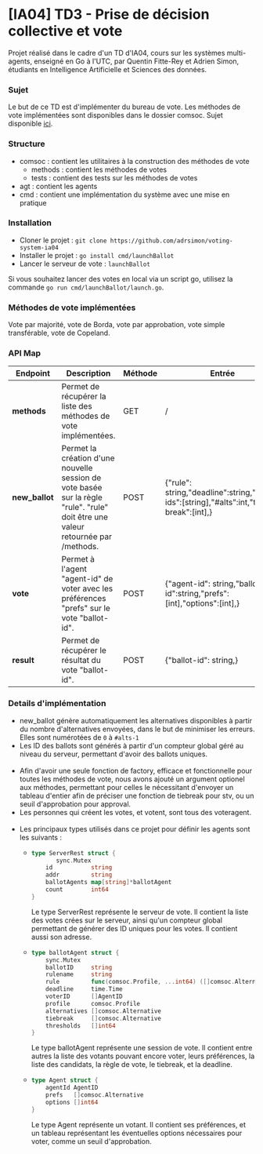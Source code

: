 # [IA04] TD3 - Prise de décision collective et vote

Projet réalisé dans le cadre d'un TD d'IA04, cours sur les systèmes multi-agents, enseigné en Go à l'UTC, par Quentin Fitte-Rey et Adrien Simon, étudiants en Intelligence Artificielle et Sciences des données.

### Sujet

Le but de ce TD est d'implémenter du bureau de vote. Les méthodes de vote implémentées sont disponibles dans le dossier comsoc. Sujet disponible [ici](https://github.com/adrsimon/voting-system-ia04/blob/main/sujet.md).

### Structure
- comsoc : contient les utilitaires à la construction des méthodes de vote
    - methods : contient les méthodes de votes
    - tests : contient des tests sur les méthodes de votes
- agt : contient les agents
- cmd : contient une implémentation du système avec une mise en pratique

### Installation
- Cloner le projet : `git clone https://github.com/adrsimon/voting-system-ia04`
- Installer le projet : `go install cmd/launchBallot`
- Lancer le serveur de vote : `launchBallot`

Si vous souhaitez lancer des votes en local via un script go, utilisez la commande `go run cmd/launchBallot/launch.go`.

### Méthodes de vote implémentées
Vote par majorité, vote de Borda, vote par approbation, vote simple transférable, vote de Copeland.

### API Map

| **Endpoint**   | **Description**                                                                                                                  | **Méthode** | **Entrée**                                                                             | **Sortie**                       |
|----------------|----------------------------------------------------------------------------------------------------------------------------------|-------------|----------------------------------------------------------------------------------------|----------------------------------|
| **methods**    | Permet de récupérer la liste des méthodes de vote implémentées.                                                                  | GET         | /                                                                                      | {"methods" : [...]}              |
| **new_ballot** | Permet la création d'une nouvelle session de vote basée sur la règle "rule". "rule" doit être une valeur retournée par /methods. | POST        | {"rule": string,"deadline":string,"voter-ids":[string],"#alts":int,"tie-break":[int],} | {"ballot-id": string,}           |
| **vote**       | Permet à l'agent "agent-id" de voter avec les préférences "prefs" sur le vote "ballot-id".                                       | POST        | {"agent-id": string,"ballot-id":string,"prefs":[int],"options":[int],}                 | /                                |
| **result**     | Permet de récupérer le résultat du vote "ballot-id".                                                                             | POST        | {"ballot-id": string,}                                                                 | {"winner":int,"ranking":[int], } |

### Details d'implémentation

- new_ballot génère automatiquement les alternatives disponibles à partir du nombre d'alternatives envoyées, dans le but de minimiser les erreurs. Elles sont numérotées de `0` à `#alts-1`
- Les ID des ballots sont générés à partir d'un compteur global géré au niveau du serveur, permettant d'avoir des ballots uniques.
<br><br>
- Afin d'avoir une seule fonction de factory, efficace et fonctionnelle pour toutes les méthodes de vote, nous avons ajouté un argument optionel aux méthodes, permettant pour celles le nécessitant d'envoyer un tableau d'entier afin de préciser une fonction de tiebreak pour stv, ou un seuil d'approbation pour approval.
- Les personnes qui créent les votes, et votent, sont tous des voteragent.
<br><br>
- Les principaux types utilisés dans ce projet pour définir les agents sont les suivants :
  - ```go
    type ServerRest struct {
	       sync.Mutex
        id           string
        addr         string
        ballotAgents map[string]*ballotAgent
        count        int64
    }
    ```
    Le type ServerRest représente le serveur de vote. Il contient la liste des votes crées sur le serveur, ainsi qu'un compteur global permettant de générer des ID uniques pour les votes. Il contient aussi son adresse.
  - ```go
    type ballotAgent struct {
        sync.Mutex
        ballotID     string
        rulename     string
        rule         func(comsoc.Profile, ...int64) ([]comsoc.Alternative, error)
        deadline     time.Time
        voterID      []AgentID
        profile      comsoc.Profile
        alternatives []comsoc.Alternative
        tiebreak     []comsoc.Alternative
        thresholds   []int64
    }
    ```
    Le type ballotAgent représente une session de vote. Il contient entre autres la liste des votants pouvant encore voter, leurs préférences, la liste des candidats, la règle de vote, le tiebreak, et la deadline.
  - ```go
    type Agent struct {
        agentId AgentID
        prefs   []comsoc.Alternative
        options []int64
    }
    ```
    Le type Agent représente un votant. Il contient ses préférences, et un tableau représentant les éventuelles options nécessaires pour voter, comme un seuil d'approbation.